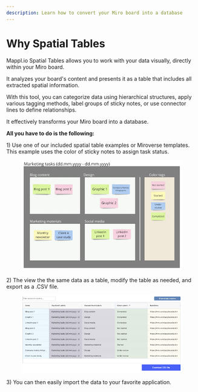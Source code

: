 ```yaml
---
description: Learn how to convert your Miro board into a database
---
```


# Why Spatial Tables

Mappl.io Spatial Tables allows you to work with your data visually, directly within your Miro board.

It analyzes your board's content and presents it as a table that includes all extracted spatial information.

With this tool, you can categorize data using hierarchical structures, apply various tagging methods, label groups of sticky notes, or use connector lines to define relationships.

It effectively transforms your Miro board into a database.

**All you have to do is the following:**

1\) Use one of our included spatial table examples or Miroverse templates. This example uses the color of sticky notes to assign task status.

<figure><img src=".gitbook/assets/GettingStarted_SpatialTables_01 (1).png" alt=""><figcaption></figcaption></figure>

2\) The view the the same data as a table, modify the table as needed, and export as a .CSV file.

<figure><img src=".gitbook/assets/GettingStarted_Result_01 (1).png" alt=""><figcaption></figcaption></figure>

3\) You can then easily import the data to your favorite application.
